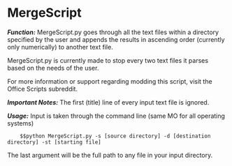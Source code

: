 MergeScript
===========

***Function:*** MergeScript.py goes through all the text files within a directory specified by the user and appends the results in ascending order (currently only numerically) to another text file.

MergeScript.py is currently made to stop every two text files it parses based on the needs of the user.

For more information or support regarding modding this script, visit the Office Scripts subreddit.

***Important Notes:*** The first (title) line of every input text file is ignored.

***Usage:*** Input is taken through the command line (same MO for all operating systems)

		$$python MergeScript.py -s [source directory] -d [destination directory] -st [starting file]

The last argument will be the full path to any file in your input directory.
